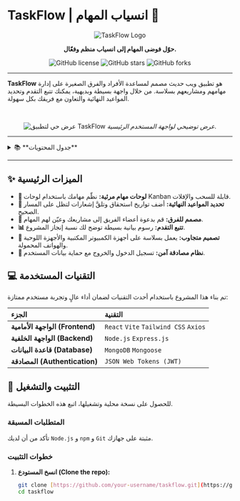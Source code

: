 # TaskFlow | انسياب المهام 🌊

<div align="center">

![TaskFlow Logo](https://raw.githubusercontent.com/FortAwesome/Font-Awesome/6.x/svgs/solid/list-check.svg)

**حوّل فوضى المهام إلى انسياب منظم وفعّال.**

</div>

<p align="center">
  <img alt="GitHub license" src="https://img.shields.io/badge/license-MIT-blue.svg">
  <img alt="GitHub stars" src="https://img.shields.io/github/stars/your-username/taskflow?style=social">
  <img alt="GitHub forks" src="https://img.shields.io/github/forks/your-username/taskflow?style=social">
</p>

---

**TaskFlow** هو تطبيق ويب حديث مصمم لمساعدة الأفراد والفرق الصغيرة على إدارة مهامهم ومشاريعهم بسلاسة. من خلال واجهة بسيطة وبديهية، يمكنك تتبع التقدم وتحديد المواعيد النهائية والتعاون مع فريقك بكل سهولة.

<br>

<div align="center">

![عرض حي لتطبيق TaskFlow](./docs/app_demo.gif)
*عرض توضيحي لواجهة المستخدم الرئيسية.*

</div>

---

<details>
  <summary>📚 **جدول المحتويات**</summary>
  <ol>
    <li><a href="#-الميزات-الرئيسية">الميزات الرئيسية</a></li>
    <li><a href="#-التقنيات-المستخدمة">التقنيات المستخدمة</a></li>
    <li><a href="#-التثبيت-والتشغيل">التثبيت والتشغيل</a></li>
    <li><a href="#-هيكلة-المشروع">هيكلة المشروع</a></li>
    <li><a href="#-كيفية-المساهمة">كيفية المساهمة</a></li>
    <li><a href="#-الترخيص">الترخيص</a></li>
    <li><a href="#-تواصل-معي">تواصل معي</a></li>
  </ol>
</details>

---

## ✨ الميزات الرئيسية

- **🎨 لوحات مهام مرئية:** نظّم مهامك باستخدام لوحات Kanban قابلة للسحب والإفلات.
- **📅 تحديد المواعيد النهائية:** أضف تواريخ استحقاق وتلقَّ إشعارات لتظل على المسار الصحيح.
- **👥 مصمم للفرق:** قم بدعوة أعضاء الفريق إلى مشاريعك وعيّن لهم المهام.
- **📊 تتبع التقدم:** رسوم بيانية بسيطة توضح لك نسبة إنجاز المشروع.
- **📱 تصميم متجاوب:** يعمل بسلاسة على أجهزة الكمبيوتر المكتبية والأجهزة اللوحية والهواتف المحمولة.
- **🔐 نظام مصادقة آمن:** تسجيل الدخول والخروج مع حماية بيانات المستخدم.

## 💻 التقنيات المستخدمة

تم بناء هذا المشروع باستخدام أحدث التقنيات لضمان أداء عالٍ وتجربة مستخدم ممتازة:

| الجزء | التقنية |
| :--- | :--- |
| **الواجهة الأمامية (Frontend)** | `React` `Vite` `Tailwind CSS` `Axios` |
| **الواجهة الخلفية (Backend)** | `Node.js` `Express.js` |
| **قاعدة البيانات (Database)** | `MongoDB` `Mongoose` |
| **المصادقة (Authentication)** | `JSON Web Tokens (JWT)` |

## 🚀 التثبيت والتشغيل

للحصول على نسخة محلية وتشغيلها، اتبع هذه الخطوات البسيطة.

### المتطلبات المسبقة

تأكد من أن لديك `Node.js` و `npm` و `Git` مثبتة على جهازك.

### خطوات التثبيت

1. **انسخ المستودع (Clone the repo):**
   ```sh
   git clone [https://github.com/your-username/taskflow.git](https://github.com/your-username/taskflow.git)
   cd taskflow
